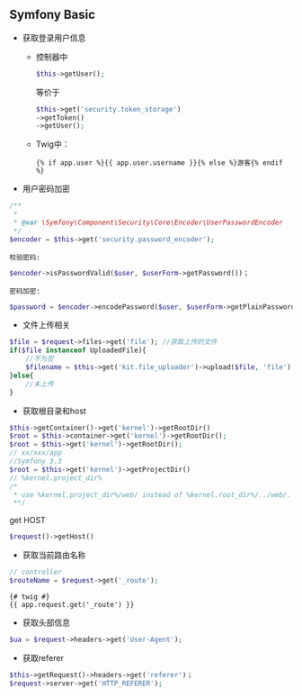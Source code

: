 ## Symfony Basic

- 获取登录用户信息  

 	- 控制器中 
        ``` php
        $this->getUser();
        ```
		等价于
		``` php
        $this->get('security.token_storage')
        ->getToken()
        ->getUser(); 
        ```

 	- Twig中：
		``` twig
    	{% if app.user %}{{ app.user.username }}{% else %}游客{% endif %}
        ```
- 用户密码加密
``` php
/**
 *
 * @var \Symfony\Component\Security\Core\Encoder\UserPasswordEncoder
 */
$encoder = $this->get('security.password_encoder');
```
	校验密码:
``` php
$encoder->isPasswordValid($user, $userForm->getPassword())；
```
	密码加密:
``` php
$password = $encoder->encodePassword($user, $userForm->getPlainPassword());
```
- 文件上传相关
``` php
$file = $request->files->get('file'); //获取上传的文件
if($file instanceof UploadedFile){
    //不为空
    $filename = $this->get('kit.file_uploader')->upload($file, 'file');
}else{
    //未上传
}
```

- 获取根目录和host
``` php
$this->getContainer()->get('kernel')->getRootDir()
$root = $this->container->get('kernel')->getRootDir();
$root = $this->get('kernel')->getRootDir();
// xx/xxx/app
//Symfony 3.3
$root = $this->get('kernel')->getProjectDir()
// %kernel.project_dir%
/*
 * use %kernel.project_dir%/web/ instead of %kernel.root_dir%/../web/.
 **/
```
get HOST  
``` php
$request()->getHost()
```
- 获取当前路由名称
``` php
// controller
$routeName = $request->get('_route');
```
``` twig
{# twig #}
{{ app.request.get('_route') }}
```
- 获取头部信息
``` php
$ua = $request->headers->get('User-Agent');
```
- 获取referer
``` php
$this->getRequest()->headers->get('referer')；
$request->server->get('HTTP_REFERER');
```